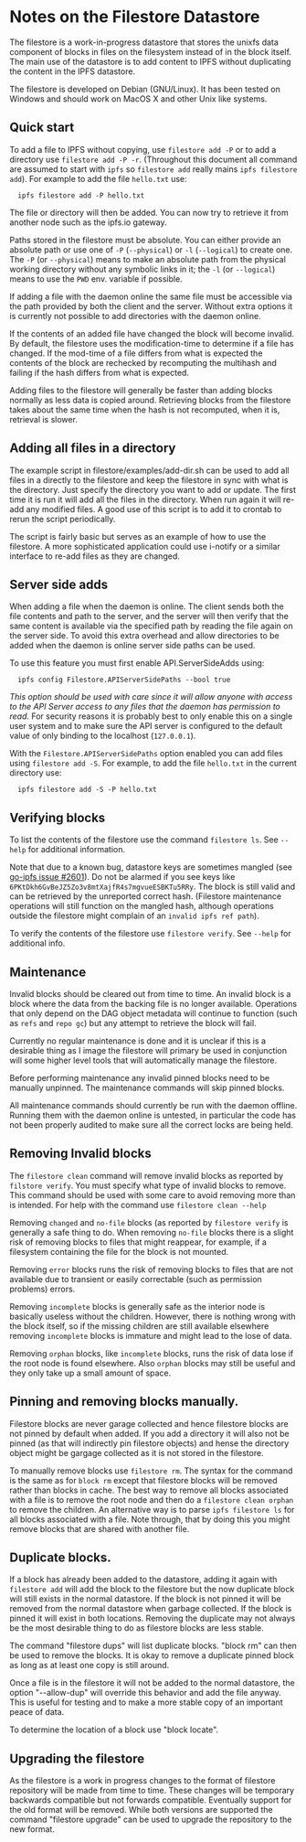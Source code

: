 # Notes on the Filestore Datastore

The filestore is a work-in-progress datastore that stores the unixfs
data component of blocks in files on the filesystem instead of in the
block itself.  The main use of the datastore is to add content to IPFS
without duplicating the content in the IPFS datastore.

The filestore is developed on Debian (GNU/Linux).  It has been tested on
Windows and should work on MacOS X and other Unix like systems.

## Quick start

To add a file to IPFS without copying, use `filestore add -P` or to add a
directory use `filestore add -P -r`.  (Throughout this document all
command are assumed to start with `ipfs` so `filestore add` really
mains `ipfs filestore add`).  For example to add the file `hello.txt`
use:
```
  ipfs filestore add -P hello.txt
```
The file or directory will then be added.  You can now try to retrieve
it from another node such as the ipfs.io gateway.

Paths stored in the filestore must be absolute.  You can either
provide an absolute path or use one of `-P` (`--physical`) or `-l`
(`--logical`) to create one.  The `-P` (or `--physical`) means to make
an absolute path from the physical working directory without any
symbolic links in it; the `-l` (or `--logical`) means to use the `PWD`
env. variable if possible.

If adding a file with the daemon online the same file must be
accessible via the path provided by both the client and the server.
Without extra options it is currently not possible to add directories
with the daemon online.

If the contents of an added file have changed the block will become
invalid.  By default, the filestore uses the modification-time to
determine if a file has changed.  If the mod-time of a file differs
from what is expected the contents of the block are rechecked by
recomputing the multihash and failing if the hash differs from what is
expected.

Adding files to the filestore will generally be faster than adding
blocks normally as less data is copied around.  Retrieving blocks from
the filestore takes about the same time when the hash is not
recomputed, when it is, retrieval is slower.

## Adding all files in a directory

The example script in filestore/examples/add-dir.sh can be used to add
all files in a directly to the filestore and keep the filestore in
sync with what is the directory.  Just specify the directory you want
to add or update.  The first time it is run it will add all the files
in the directory.  When run again it will re-add any modified files.  A
good use of this script is to add it to crontab to rerun the script
periodically.

The script is fairly basic but serves as an example of how to use the
filestore.  A more sophisticated application could use i-notify or a
similar interface to re-add files as they are changed.

## Server side adds

When adding a file when the daemon is online.  The client sends both
the file contents and path to the server, and the server will then
verify that the same content is available via the specified path by
reading the file again on the server side.  To avoid this extra
overhead and allow directories to be added when the daemon is
online server side paths can be used.

To use this feature you must first enable API.ServerSideAdds using:
```
  ipfs config Filestore.APIServerSidePaths --bool true
```
*This option should be used with care since it will allow anyone with
access to the API Server access to any files that the daemon has
permission to read.* For security reasons it is probably best to only
enable this on a single user system and to make sure the API server is
configured to the default value of only binding to the localhost
(`127.0.0.1`).

With the `Filestore.APIServerSidePaths` option enabled you can add
files using `filestore add -S`.  For example, to add the file
`hello.txt` in the current directory use:
```
  ipfs filestore add -S -P hello.txt
```

## Verifying blocks

To list the contents of the filestore use the command `filestore ls`.
See `--help` for additional information.

Note that due to a known bug, datastore keys are sometimes mangled
(see [go-ipfs issue #2601][1]).  Do not be alarmed if you see keys
like `6PKtDkh6GvBeJZ5Zo3v8mtXajfR4s7mgvueESBKTu5RRy`.  The block is
still valid and can be retrieved by the unreported correct hash.
(Filestore maintenance operations will still function on the mangled
hash, although operations outside the filestore might complain of an
`invalid ipfs ref path`).

[1]: https://github.com/ipfs/go-ipfs/issues/2601

To verify the contents of the filestore use `filestore verify`.
See `--help` for additional info.

## Maintenance

Invalid blocks should be cleared out from time to time.  An invalid
block is a block where the data from the backing file is no longer
available.  Operations that only depend on the DAG object metadata
will continue to function (such as `refs` and `repo gc`) but any
attempt to retrieve the block will fail.

Currently no regular maintenance is done and it is unclear if this is
a desirable thing as I image the filestore will primary be used in
conjunction will some higher level tools that will automatically
manage the filestore.

Before performing maintenance any invalid pinned blocks need to be
manually unpinned.  The maintenance commands will skip pinned blocks.

All maintenance commands should currently be run with the daemon
offline.  Running them with the daemon online is untested, in
particular the code has not been properly audited to make sure all the
correct locks are being held.

## Removing Invalid blocks

The `filestore clean` command will remove invalid blocks as reported
by `filstore verify`.  You must specify what type of invalid blocks to
remove.  This command should be used with some care to avoid removing
more than is intended.  For help with the command use
`filestore clean --help`

Removing `changed` and `no-file` blocks (as reported by `filestore verify`
is generally a safe thing to do.  When removing `no-file` blocks there
is a slight risk of removing blocks to files that might reappear, for
example, if a filesystem containing the file for the block is not
mounted.

Removing `error` blocks runs the risk of removing blocks to files that
are not available due to transient or easily correctable (such as
permission problems) errors.

Removing `incomplete` blocks is generally safe as the interior node
is basically useless without the children.  However, there is nothing
wrong with the block itself, so if the missing children are still
available elsewhere removing `incomplete` blocks is immature and might
lead to the lose of data.

Removing `orphan` blocks, like `incomplete` blocks, runs the risk of data
lose if the root node is found elsewhere.  Also `orphan` blocks may still be
useful and they only take up a small amount of space.

## Pinning and removing blocks manually.

Filestore blocks are never garage collected and hence filestore blocks
are not pinned by default when added.  If you add a directory it will
also not be pinned (as that will indirectly pin filestore objects) and
hense the directory object might be gargage collected as it is not
stored in the filestore.

To manually remove blocks use `filestore rm`.  The syntax for the
command is the same as for `block rm` except that filestore blocks
will be removed rather than blocks in cache.  The best way to remove
all blocks associated with a file is to remove the root node and then
do a `filestore clean orphan` to remove the children.  An alternative
way is to parse `ipfs filestore ls` for all blocks associated with a
file.  Note through, that by doing this you might remove blocks that
are shared with another file.

## Duplicate blocks.

If a block has already been added to the datastore, adding it again
with `filestore add` will add the block to the filestore but the now
duplicate block will still exists in the normal datastore.  If the
block is not pinned it will be removed from the normal datastore when
garbage collected.  If the block is pinned it will exist in both
locations.  Removing the duplicate may not always be the most
desirable thing to do as filestore blocks are less stable.

The command "filestore dups" will list duplicate blocks.  "block rm"
can then be used to remove the blocks.  It is okay to remove a
duplicate pinned block as long as at least one copy is still around.

Once a file is in the filestore it will not be added to the normal
datastore, the option "--allow-dup" will override this behavior and
add the file anyway.  This is useful for testing and to make a more
stable copy of an important peace of data.

To determine the location of a block use "block locate".

## Upgrading the filestore

As the filestore is a work in progress changes to the format of
filestore repository will be made from time to time.  These changes
will be temporary backwards compatible but not forwards compatible.
Eventually support for the old format will be removed.  While both
versions are supported the command "filestore upgrade" can be used to
upgrade the repository to the new format.
